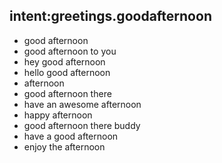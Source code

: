 ## intent:greetings.goodafternoon
- good afternoon
- good afternoon to you
- hey good afternoon
- hello good afternoon
- afternoon
- good afternoon there
- have an awesome afternoon
- happy afternoon
- good afternoon there buddy
- have a good afternoon
- enjoy the afternoon
